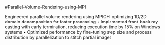 #Parallel-Volume-Rendering-using-MPI

Engineered parallel volume rendering using MPICH, optimizing 1D/2D domain decomposition for faster processing • Implemented front-back ray casting with early termination, 
reducing execution time by 15% on Windows systems • Optimized performance by fine-tuning step size and process distribution by parallelization to stitch partial images
